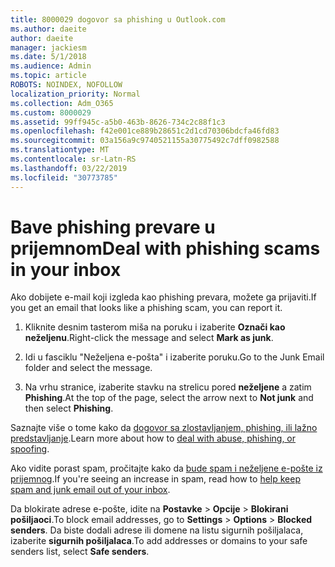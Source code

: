 ```yaml
---
title: 8000029 dogovor sa phishing u Outlook.com
ms.author: daeite
author: daeite
manager: jackiesm
ms.date: 5/1/2018
ms.audience: Admin
ms.topic: article
ROBOTS: NOINDEX, NOFOLLOW
localization_priority: Normal
ms.collection: Adm_O365
ms.custom: 8000029
ms.assetid: 99ff945c-a5b0-463b-8626-734c2c88f1c3
ms.openlocfilehash: f42e001ce889b28651c2d1cd70306bdcfa46fd83
ms.sourcegitcommit: 03a156a9c9740521155a30775492c7dff0982588
ms.translationtype: MT
ms.contentlocale: sr-Latn-RS
ms.lasthandoff: 03/22/2019
ms.locfileid: "30773785"
---
```

# <a name="deal-with-phishing-scams-in-your-inbox"></a><span data-ttu-id="46716-102">Bave phishing prevare u prijemnom</span><span class="sxs-lookup"><span data-stu-id="46716-102">Deal with phishing scams in your inbox</span></span>

<span data-ttu-id="46716-103">Ako dobijete e-mail koji izgleda kao phishing prevara, možete ga prijaviti.</span><span class="sxs-lookup"><span data-stu-id="46716-103">If you get an email that looks like a phishing scam, you can report it.</span></span>
  
1. <span data-ttu-id="46716-104">Kliknite desnim tasterom miša na poruku i izaberite **Označi kao neželjenu**.</span><span class="sxs-lookup"><span data-stu-id="46716-104">Right-click the message and select **Mark as junk**.</span></span> 
    
2. <span data-ttu-id="46716-105">Idi u fasciklu "Neželjena e-pošta" i izaberite poruku.</span><span class="sxs-lookup"><span data-stu-id="46716-105">Go to the Junk Email folder and select the message.</span></span>
    
3. <span data-ttu-id="46716-106">Na vrhu stranice, izaberite stavku na strelicu pored **neželjene** a zatim **Phishing**.</span><span class="sxs-lookup"><span data-stu-id="46716-106">At the top of the page, select the arrow next to **Not junk** and then select **Phishing**.</span></span> 
    
<span data-ttu-id="46716-107">Saznajte više o tome kako da [dogovor sa zlostavljanjem, phishing, ili lažno predstavljanje](https://go.microsoft.com/fwlink/p/?linkid=873139).</span><span class="sxs-lookup"><span data-stu-id="46716-107">Learn more about how to [deal with abuse, phishing, or spoofing](https://go.microsoft.com/fwlink/p/?linkid=873139).</span></span>
  
<span data-ttu-id="46716-108">Ako vidite porast spam, pročitajte kako da [bude spam i neželjene e-pošte iz prijemnog](https://go.microsoft.com/fwlink/p/?linkid=873140).</span><span class="sxs-lookup"><span data-stu-id="46716-108">If you're seeing an increase in spam, read how to [help keep spam and junk email out of your inbox](https://go.microsoft.com/fwlink/p/?linkid=873140).</span></span>
  
<span data-ttu-id="46716-109">Da blokirate adrese e-pošte, idite na **Postavke** \> **Opcije** \> **Blokirani pošiljaoci**.</span><span class="sxs-lookup"><span data-stu-id="46716-109">To block email addresses, go to **Settings** \> **Options** \> **Blocked senders**.</span></span> <span data-ttu-id="46716-110">Da biste dodali adrese ili domene na listu sigurnih pošiljalaca, izaberite **sigurnih pošiljalaca**.</span><span class="sxs-lookup"><span data-stu-id="46716-110">To add addresses or domains to your safe senders list, select **Safe senders**.</span></span> 
  

